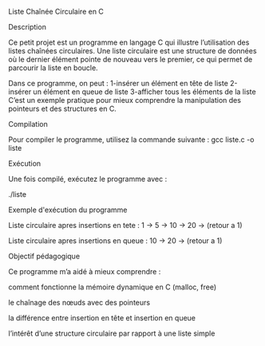 Liste Chaînée Circulaire en C

Description

Ce petit projet est un programme en langage C qui illustre l’utilisation des listes chaînées circulaires.
Une liste circulaire est une structure de données où le dernier élément pointe de nouveau vers le premier, ce qui permet de parcourir la liste en boucle.

Dans ce programme, on peut :
1-insérer un élément en tête de liste
2-insérer un élément en queue de liste
3-afficher tous les éléments de la liste
C’est un exemple pratique pour mieux comprendre la manipulation des pointeurs et des structures en C.

Compilation

Pour compiler le programme, utilisez la commande suivante :
gcc liste.c -o liste

Exécution

Une fois compilé, exécutez le programme avec :

./liste

Exemple d'exécution du programme 

Liste circulaire apres insertions en tete :
1 -> 5 -> 10 -> 20 ->  (retour a 1)

Liste circulaire apres insertions en queue :
10 -> 20 -> (retour a 1)

Objectif pédagogique

Ce programme m’a aidé à mieux comprendre :

comment fonctionne la mémoire dynamique en C (malloc, free)

le chaînage des nœuds avec des pointeurs

la différence entre insertion en tête et insertion en queue

l’intérêt d’une structure circulaire par rapport à une liste simple




